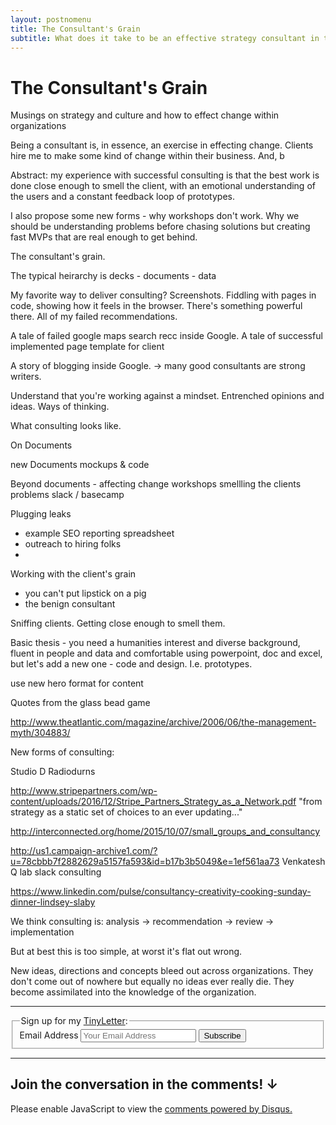 ```yaml
---
layout: postnomenu
title: The Consultant's Grain
subtitle: What does it take to be an effective strategy consultant in the digital world?
---
```


<div class="">
<div class="w-100 vh-50 tc tcbaseline"><h1>The Consultant's Grain</h1></div>
<div class="w-100 tcgrey tc vh-50">Musings on strategy and culture and how to effect change within organizations</div>
</div>

<div class="mw8 center lh-copy f4 postcontainer ph3 ph0-l">
<div class="pv4 w-two-thirds-ns">

Being a consultant is, in essence, an exercise in effecting change. Clients hire me to make some kind of change within their business. And, b

Abstract: my experience with successful consulting is that the best work is done close enough to smell the client, with an emotional understanding of the users and a constant feedback loop of prototypes.

I also propose some new forms - why workshops don't work. Why we should be understanding problems before chasing solutions but creating fast MVPs that are real enough to get behind.

The consultant's grain.

The typical heirarchy is decks - documents - data

My favorite way to deliver consulting? Screenshots. Fiddling with pages in code, showing how it feels in the browser. There's something powerful there. All of my failed recommendations.

A tale of failed google maps search recc inside Google.
A tale of successful implemented page template for client

A story of blogging inside Google. -> many good consultants are strong writers.

Understand that you're working against a mindset. Entrenched opinions and ideas. Ways of thinking.

What consulting looks like.

On Documents

new Documents
mockups & code

Beyond documents - affecting change
workshops
smellling the clients problems
slack / basecamp

Plugging leaks
 - example SEO reporting spreadsheet
 - outreach to hiring folks
 - 

Working with the client's grain
- you can't put lipstick on a pig
- the benign consultant

Sniffing clients. Getting close enough to smell them.

Basic thesis - you need a humanities interest and diverse background, fluent in people and data and comfortable using powerpoint, doc and excel, but let's add a new one - code and design. I.e. prototypes.

use new hero format for content

Quotes from the glass bead game

http://www.theatlantic.com/magazine/archive/2006/06/the-management-myth/304883/

New forms of consulting:

Studio D Radiodurns

http://www.stripepartners.com/wp-content/uploads/2016/12/Stripe_Partners_Strategy_as_a_Network.pdf
"from strategy as a static set of choices to an ever updating..."

http://interconnected.org/home/2015/10/07/small_groups_and_consultancy

http://us1.campaign-archive1.com/?u=78cbbb7f2882629a5157fa593&id=b17b3b5049&e=1ef561aa73
Venkatesh Q lab slack consulting

https://www.linkedin.com/pulse/consultancy-creativity-cooking-sunday-dinner-lindsey-slaby

We think consulting is:
analysis -> recommendation -> review -> implementation

But at best this is too simple, at worst it's flat out wrong.

New ideas, directions and concepts bleed out across organizations. They don't come out of nowhere but equally no ideas ever really die. They become assimilated into the knowledge of the organization.

<hr class="w3 mv5">

<div class="">
  <form class="tcgrey center pa4 br2-ns ba b--light-green" action="https://tinyletter.com/tomcritchlow" method="post" target="popupwindow" onsubmit="window.open('https://tinyletter.com/tomcritchlow', 'popupwindow', 'scrollbars=yes,width=800,height=600');return true">
    <fieldset class="cf bn ma0 pa0">
      <legend class="pa0 f5 f4-ns mb3 black-80">Sign up for my <a href="http://tinyletter.com/tomcritchlow">TinyLetter</a>:</legend>
      <div class="cf">
        <label class="clip" for="tlemail">Email Address</label>
        <input for="tlemail" id="tlemail" class="tinyletterinput f6 f5-l input-reset bn fl black-80 bg-white pa3 lh-solid w-100 w-75-m w-80-l br2-ns br--left-ns" placeholder="Your Email Address" type="text" name="email" value="">
        <input type="hidden" value="1" name="embed"/>
        <input class="f6 f5-l button-reset fl pv3 tc bn bg-animate bg-light-green hover-bg-green white pointer w-100 w-25-m w-20-l br2-ns br--right-ns" type="submit" value="Subscribe">
      </div>
    </fieldset>
  </form>
</div>   

  <hr class="w3 mv5">

  <h2>Join the conversation in the comments! &#8595;</h2>

  <div id="disqus_thread"></div>
<script>

var disqus_config = function () {
    this.page.url = "http://tomcritchlow.com"+"{{page.url}}"; 
    this.page.identifier = "{{page.id}}"; 
};

(function() { // DON'T EDIT BELOW THIS LINE
    var d = document, s = d.createElement('script');
    s.src = '//tomcritchlow.disqus.com/embed.js';
    s.setAttribute('data-timestamp', +new Date());
    (d.head || d.body).appendChild(s);
})();
</script>
<noscript>Please enable JavaScript to view the <a href="https://disqus.com/?ref_noscript">comments powered by Disqus.</a></noscript>
                                    
